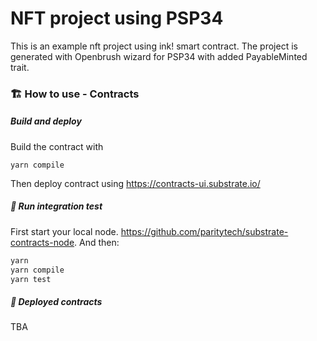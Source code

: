 # NFT project using PSP34

This is an example nft project using ink! smart contract. The project is generated with Openbrush wizard for PSP34 with added PayableMinted trait.

### 🏗️ How to use - Contracts

##### Build and deploy

Build the contract with

```
yarn compile
```

Then deploy contract using https://contracts-ui.substrate.io/

##### 💫 Run integration test

First start your local node. https://github.com/paritytech/substrate-contracts-node. And then:

```sh
yarn
yarn compile
yarn test
```

##### 💫 Deployed contracts

TBA
